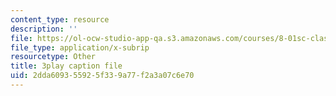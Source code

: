 ```yaml
---
content_type: resource
description: ''
file: https://ol-ocw-studio-app-qa.s3.amazonaws.com/courses/8-01sc-classical-mechanics-fall-2016/2dda609355925f339a77f2a3a07c6e70_1GvCIlHihEA.vtt
file_type: application/x-subrip
resourcetype: Other
title: 3play caption file
uid: 2dda6093-5592-5f33-9a77-f2a3a07c6e70
---
```

